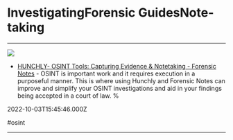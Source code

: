 # InvestigatingForensic GuidesNote-taking

---

![](https://www.forensicnotes.com/wp-content/uploads/2019/04/OSINT_Tools_Web.png)

- [HUNCHLY- OSINT Tools: Capturing Evidence & Notetaking - Forensic Notes](https://www.forensicnotes.com/osint-tools#why_fn) - OSINT is important work and it requires execution in a purposeful manner. This is where using Hunchly and Forensic Notes can improve and simplify your OSINT investigations and aid in your findings being accepted in a court of law. %

2022-10-03T15:45:46.000Z

#osint

---


